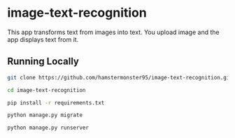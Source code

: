 # image-text-recognition

This app transforms text from images into text. You upload image and the app displays text from it.

## Running Locally

```bash
git clone https://github.com/hamstermonster95/image-text-recognition.git
```

```bash
cd image-text-recognition
```

```bash
pip install -r requirements.txt
```

```bash
python manage.py migrate
```

```bash
python manage.py runserver
```
